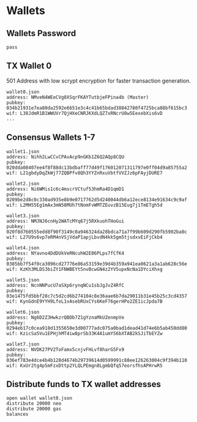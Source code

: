 # Wallets

## Wallets Password

```pass```

## TX Wallet 0
501 Address with low scrypt encryption for faster transaction generation.
```
wallet0.json
address: NMveN4WEeCVg8XSqrFKAYTutbjeFPina4b (Master)
pubkey: 034b21931e7ea80da2592e6651e3c4c41b65bdad38842780f4725bca88bf615bc3
wif: L38JdmR1B1WWUVr7QjHXeCNRJKXdLQZ7xRNcrU8w5EexebXis6vD
...
```

## Consensus Wallets 1-7

```
wallet1.json
address: Nihh2LwCCvCPAvAcp9nGKb1Z6Q2AQp8CQU
pubkey: 020dda08407ee4f8f88dc13bdbaff77d49f176012071311797e0ff04d9a85755a2
wif: L21gbdyDqZkWj77ZQBPfv8Qh3YYZnRxuVbtfVVZJz6pFAyjDURE7
```
```
wallet2.json
address: Ni6WMis1c6c4mscrVCtuf53hmRa4D1qmD1
pubkey: 0209be2d8c0c330ad935e8b9e0717762d5d240044db6a12ece8134e91634c9c9af
wif: L2MH55Eg1mAx3mN58MUh7tNomFvWMTZEuvzB15Eug7j1TmETgh5d
```
```
wallet3.json
address: NMJNJ6cnHy2WATcMYq67j5RXkuohTHoGui
pubkey: 020f8d760555edd8f90f3149c0a946324da28bdca71a7f99b609d290fb5902ba0c
wif: L27U9s6vp7eRM4nVSjVdaP1apjLbvdN4kk5gm5tjsdxvEiFjCkb4
```
```
wallet4.json
address: NYavno4DdDUkVeRNcuhW2E86PLps7fCfK4
pubkey: 0385bb7f54f0ca3096cd27776e86a53159e39d4b359a941ea0621a3a1ab628c56e
wif: KzKh3MLDS3biZY1FNWBEYt5nvBcwGN4z2YV5upxNcNa1DYciXhxg
```
```
wallet5.json
address: NcnNNPucU7aSXp6rynqNCu1sbJgJvZ4RfC
pubkey: 03e1475fd5bbf28c7c5d2cd6b274104c8e36aae6b7da29011b31e45b25c3cd4357
wif: KynGdnE9YYH9LfoL1vAsebRUxCYs6KeF76gerHPo2ZE1icJpda7B
```
```
wallet6.json
address: Ng6D2Z3HwkzrQBDb7Z1gYznaMkUZenmpVe
pubkey: 0294eb17c0cea918d1355650e3d00777adc075a0bad1dead41d74e6b5ab450dd80
wif: KzicSa5Vu1EPHjhMT4iw8prSb33K4A1umY56bXTAB2kSJiTbEYZw
```
```
wallet7.json
address: NVDK27PV2ToFamx5cnjvFHLvf8harG5Fx9
pubkey: 036ef783e4dce4b4b128d4674b29739614d0599991c88ee126263004c9f394b110
wif: KxUr2tg4pSmFzxDttp2YLQLPEmgn8LgmbQfq57eorsfhsAPHrwR5
```

## Distribute funds to TX wallet addresses
```
open wallet wallet0.json
distribute 20000 neo
distribute 20000 gas
balances
```
